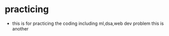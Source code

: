 # practicing
* this is for practicing the coding including ml,dsa,web dev problem 
this is another 
